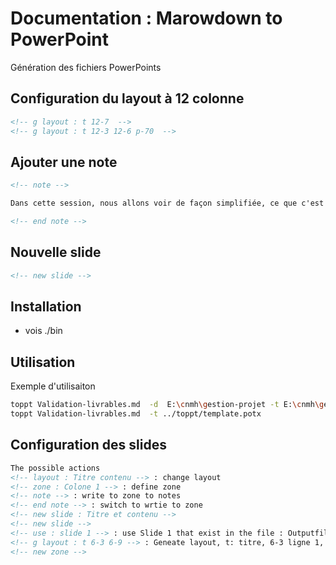 # Documentation : Marowdown to PowerPoint 

Génération des fichiers PowerPoints

## Configuration du layout à 12 colonne

```html
<!-- g layout : t 12-7  -->
<!-- g layout : t 12-3 12-6 p-70  -->
```

## Ajouter une note 

```html
<!-- note -->

Dans cette session, nous allons voir de façon simplifiée, ce que c'est le **web** et sa différence avec **internet** .

<!-- end note -->
```



## Nouvelle slide 

```html
<!-- new slide -->
```


## Installation
- vois ./bin
## Utilisation

Exemple d'utilisaiton

```bash
toppt Validation-livrables.md  -d  E:\cnmh\gestion-projet -t E:\cnmh\gestion-projet\Template_pptx\template.potx
toppt Validation-livrables.md  -t ../toppt/template.potx 
```

## Configuration des slides

```html
The possible actions
<!-- layout : Titre contenu --> : change layout
<!-- zone : Colone 1 --> : define zone
<!-- note --> : write to zone to notes
<!-- end note --> : switch to wrtie to zone
<!-- new slide : Titre et contenu -->
<!-- new slide -->
<!-- use : slide 1 --> : use Slide 1 that exist in the file : OutputfileName.slides.pptx
<!-- g layout : t 6-3 6-9 --> : Geneate layout, t: titre, 6-3 ligne 1, 6-9 ligne 2
<!-- new zone -->
```
